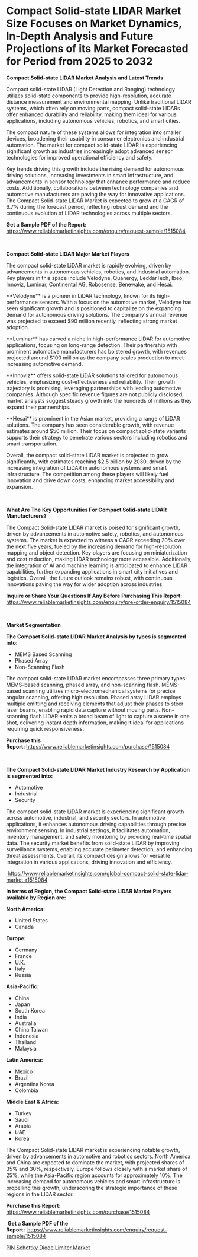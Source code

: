 <p><h1>Compact Solid-state LIDAR Market Size Focuses on Market Dynamics, In-Depth Analysis and Future Projections of its Market Forecasted for Period from 2025 to 2032</h1></p><p><strong>Compact Solid-state LIDAR Market Analysis and Latest Trends</strong></p>
<p><p>Compact solid-state LIDAR (Light Detection and Ranging) technology utilizes solid-state components to provide high-resolution, accurate distance measurement and environmental mapping. Unlike traditional LIDAR systems, which often rely on moving parts, compact solid-state LIDARs offer enhanced durability and reliability, making them ideal for various applications, including autonomous vehicles, robotics, and smart cities. </p><p>The compact nature of these systems allows for integration into smaller devices, broadening their usability in consumer electronics and industrial automation. The market for compact solid-state LIDAR is experiencing significant growth as industries increasingly adopt advanced sensor technologies for improved operational efficiency and safety. </p><p>Key trends driving this growth include the rising demand for autonomous driving solutions, increasing investments in smart infrastructure, and advancements in sensor technology that enhance performance and reduce costs. Additionally, collaborations between technology companies and automotive manufacturers are paving the way for innovative applications. The Compact Solid-state LIDAR Market is expected to grow at a CAGR of 6.7% during the forecast period, reflecting robust demand and the continuous evolution of LIDAR technologies across multiple sectors.</p></p>
<p><strong>Get a Sample PDF of the Report:&nbsp;</strong> <a href="https://www.reliablemarketinsights.com/enquiry/request-sample/1515084?utm_campaign=3040&utm_medium=2&utm_source=Github&utm_content=ia&utm_term=07042025&utm_id=compact-solid-state-lidar">https://www.reliablemarketinsights.com/enquiry/request-sample/1515084</a></p>
<p>&nbsp;</p>
<p><strong>Compact Solid-state LIDAR Major Market Players</strong></p>
<p><p>The compact solid-state LiDAR market is rapidly evolving, driven by advancements in autonomous vehicles, robotics, and industrial automation. Key players in this space include Velodyne, Quanergy, LeddarTech, Ibeo, Innoviz, Luminar, Continental AG, Robosense, Benewake, and Hesai.</p><p>**Velodyne** is a pioneer in LiDAR technology, known for its high-performance sensors. With a focus on the automotive market, Velodyne has seen significant growth and is positioned to capitalize on the expanding demand for autonomous driving solutions. The company's annual revenue was projected to exceed $90 million recently, reflecting strong market adoption.</p><p>**Luminar** has carved a niche in high-performance LiDAR for automotive applications, focusing on long-range detection. Their partnership with prominent automotive manufacturers has bolstered growth, with revenues projected around $100 million as the company scales production to meet increasing automotive demand.</p><p>**Innoviz** offers solid-state LiDAR solutions tailored for autonomous vehicles, emphasizing cost-effectiveness and reliability. Their growth trajectory is promising, leveraging partnerships with leading automotive companies. Although specific revenue figures are not publicly disclosed, market analysts suggest steady growth into the hundreds of millions as they expand their partnerships.</p><p>**Hesai** is prominent in the Asian market, providing a range of LiDAR solutions. The company has seen considerable growth, with revenue estimates around $50 million. Their focus on compact solid-state variants supports their strategy to penetrate various sectors including robotics and smart transportation.</p><p>Overall, the compact solid-state LiDAR market is projected to grow significantly, with estimates reaching $2.5 billion by 2030, driven by the increasing integration of LiDAR in autonomous systems and smart infrastructure. The competition among these players will likely fuel innovation and drive down costs, enhancing market accessibility and expansion.</p></p>
<p>&nbsp;</p>
<p><strong>What Are The Key Opportunities For Compact Solid-state LIDAR Manufacturers?</strong></p>
<p><p>The Compact Solid-state LIDAR market is poised for significant growth, driven by advancements in automotive safety, robotics, and autonomous systems. The market is expected to witness a CAGR exceeding 20% over the next five years, fueled by the increasing demand for high-resolution mapping and object detection. Key players are focusing on miniaturization and cost reduction, making LIDAR technology more accessible. Additionally, the integration of AI and machine learning is anticipated to enhance LIDAR capabilities, further expanding applications in smart city initiatives and logistics. Overall, the future outlook remains robust, with continuous innovations paving the way for wider adoption across industries.</p></p>
<p><strong>Inquire or Share Your Questions If Any Before Purchasing This Report:</strong> <a href="https://www.reliablemarketinsights.com/enquiry/pre-order-enquiry/1515084?utm_campaign=3040&utm_medium=2&utm_source=Github&utm_content=ia&utm_term=07042025&utm_id=compact-solid-state-lidar">https://www.reliablemarketinsights.com/enquiry/pre-order-enquiry/1515084</a></p>
<p>&nbsp;</p>
<p><strong>Market Segmentation</strong></p>
<p><strong>The Compact Solid-state LIDAR Market Analysis by types is segmented into:</strong></p>
<p><ul><li>MEMS Based Scanning</li><li>Phased Array</li><li>Non-Scanning Flash</li></ul></p>
<p><p>The compact solid-state LIDAR market encompasses three primary types: MEMS-based scanning, phased array, and non-scanning flash. MEMS-based scanning utilizes micro-electromechanical systems for precise angular scanning, offering high resolution. Phased array LIDAR employs multiple emitting and receiving elements that adjust their phases to steer laser beams, enabling rapid data capture without moving parts. Non-scanning flash LIDAR emits a broad beam of light to capture a scene in one shot, delivering instant depth information, making it ideal for applications requiring quick responsiveness.</p></p>
<p><strong>Purchase this Report:&nbsp;</strong><a href="https://www.reliablemarketinsights.com/purchase/1515084?utm_campaign=3040&utm_medium=2&utm_source=Github&utm_content=ia&utm_term=07042025&utm_id=compact-solid-state-lidar">https://www.reliablemarketinsights.com/purchase/1515084</a></p>
<p>&nbsp;</p>
<p><strong>The Compact Solid-state LIDAR Market Industry Research by Application is segmented into:</strong></p>
<p><ul><li>Automotive</li><li>Industrial</li><li>Security</li></ul></p>
<p><p>The compact solid-state LiDAR market is experiencing significant growth across automotive, industrial, and security sectors. In automotive applications, it enhances autonomous driving capabilities through precise environment sensing. In industrial settings, it facilitates automation, inventory management, and safety monitoring by providing real-time spatial data. The security market benefits from solid-state LiDAR by improving surveillance systems, enabling accurate perimeter detection, and enhancing threat assessments. Overall, its compact design allows for versatile integration in various applications, driving innovation and efficiency.</p></p>
<p><a href="https://www.reliablemarketinsights.com/global-compact-solid-state-lidar-market-r1515084?utm_campaign=3040&utm_medium=2&utm_source=Github&utm_content=ia&utm_term=07042025&utm_id=compact-solid-state-lidar">&nbsp;https://www.reliablemarketinsights.com/global-compact-solid-state-lidar-market-r1515084</a></p>
<p><strong>In terms of Region, the Compact Solid-state LIDAR Market Players available by Region are:</strong></p>
<p>
    <p> <strong> North America: </strong>
        <ul>
            <li>United States</li>
            <li>Canada</li>
        </ul>
        </p> 
    <p> <strong> Europe: </strong>
        <ul>
            <li>Germany</li>
            <li>France</li>
            <li>U.K.</li>
            <li>Italy</li>
            <li>Russia</li>
        </ul>
        </p> 
    <p> <strong> Asia-Pacific: </strong>
        <ul>
            <li>China</li>
            <li>Japan</li>
            <li>South Korea</li>
            <li>India</li>
            <li>Australia</li>
            <li>China Taiwan</li>
            <li>Indonesia</li>
            <li>Thailand</li>
            <li>Malaysia</li>
        </ul>
        </p> 
    <p> <strong> Latin America: </strong>
        <ul>
            <li>Mexico</li>
            <li>Brazil</li>
            <li>Argentina Korea</li>
            <li>Colombia</li>
        </ul>
        </p> 
    <p> <strong> Middle East & Africa: </strong>
        <ul>
            <li>Turkey</li>
            <li>Saudi</li>
            <li>Arabia</li>
            <li>UAE</li>
            <li>Korea</li>
        </ul>
    </p>
    </p>
<p><p>The Compact Solid-state LIDAR market is experiencing notable growth, driven by advancements in automotive and robotics sectors. North America and China are expected to dominate the market, with projected shares of 35% and 30%, respectively. Europe follows closely with a market share of 25%, while the Asia-Pacific region accounts for approximately 10%. The increasing demand for autonomous vehicles and smart infrastructure is propelling this growth, underscoring the strategic importance of these regions in the LIDAR sector.</p></p>
<p><strong>Purchase this Report: </strong><a href="https://www.reliablemarketinsights.com/purchase/1515084?utm_campaign=3040&utm_medium=2&utm_source=Github&utm_content=ia&utm_term=07042025&utm_id=compact-solid-state-lidar">https://www.reliablemarketinsights.com/purchase/1515084</a></p>
<p>&nbsp;<strong>Get a Sample PDF of the Report:&nbsp;&nbsp;</strong><a href="https://www.reliablemarketinsights.com/enquiry/request-sample/1515084?utm_campaign=3040&utm_medium=2&utm_source=Github&utm_content=ia&utm_term=07042025&utm_id=compact-solid-state-lidar">https://www.reliablemarketinsights.com/enquiry/request-sample/1515084</a></p>
<p><strong></strong></p>
<p><p><a href="https://github.com/boysabotzoc/Market-Research-Report-List-1/blob/main/pin-schottky-diode-limiter-market.md?utm_campaign=3040&utm_medium=2&utm_source=Github&utm_content=ia&utm_term=07042025&utm_id=compact-solid-state-lidar">PIN Schottky Diode Limiter Market</a></p></p>